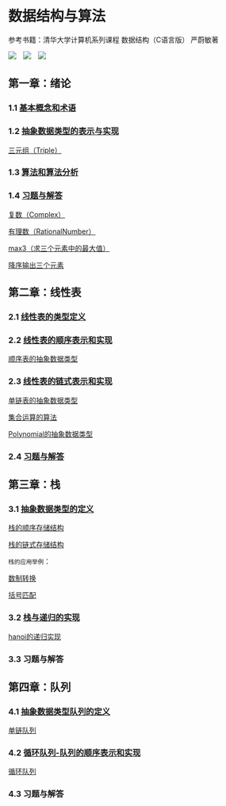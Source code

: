 # 数据结构与算法

参考书籍：清华大学计算机系列课程 数据结构（C语言版） 严蔚敏著

![](https://img.shields.io/badge/Editor-Sublime_Text-informational?style=flat&logo=sublime-text&logoColor=white&color=2bbc8a)&emsp;![](https://img.shields.io/badge/Tool-Git-informational?style=flat&logo=git&logoColor=white&color=2bbc8a)&emsp;![](https://img.shields.io/badge/Code-C-informational?style=flat&logo=c&logoColor=white&color=2bbc8a)

## 第一章：绪论
### 1.1 [基本概念和术语](./preface/基本概念与术语.md)
### 1.2 [抽象数据类型的表示与实现](./preface/抽象数据类型的表示与实现.md)
[三元组（Triple）](./preface/triplet.cpp)

### 1.3 [算法和算法分析](./preface/算法和算法分析.md)
### 1.4 [习题与解答](./preface/习题与解答.md)
[复数（Complex）](./preface/complex.cpp)

[有理数（RationalNumber）](./preface/rational_number.cpp)

[max3（求三个元素中的最大值）](./preface/max3.cpp)

[降序输出三个元素](./preface/descend3.cpp)

## 第二章：线性表
### 2.1 [线性表的类型定义](./linear-list/线性表的类型定义.md)
### 2.2 [线性表的顺序表示和实现](./linear-list/线性表的顺序表示和实现.md)
[顺序表的抽象数据类型](./linear-list/sq_list.cpp)

### 2.3 [线性表的链式表示和实现](./linear-list/线性表的链式表示和实现.md)
[单链表的抽象数据类型](./linear-list/link_list.cpp)

[集合运算的算法](./linear-list/slink_list.cpp)

[Polynomial的抽象数据类型](./linear-list/polynomial.cpp)

### 2.4 [习题与解答](./linear-list/习题与解答.md)

## 第三章：栈
### 3.1 [抽象数据类型的定义](./stack/抽象数据类型栈的定义.md)
[栈的顺序存储结构](./stack/sq_stack.cpp)

[栈的链式存储结构](./stack/link_stack.cpp)

`栈的应用举例`：

[数制转换](./stack/conversion.cpp)

[括号匹配](./stack/parenthesis_match.cpp)

### 3.2 [栈与递归的实现](./stack/栈与递归的实现.md)
[hanoi的递归实现](./stack/hanoi.cpp)

### 3.3 习题与解答

## 第四章：队列
### 4.1 [抽象数据类型队列的定义](./queue/抽象数据类型队列的定义.md)
[单链队列](./queue/link_queue.cpp)

### 4.2 [循环队列-队列的顺序表示和实现](./queue/循环队列-队列的顺序表示和实现.md)
[循环队列](./queue/circular_queue.cpp)

### 4.3 习题与解答
